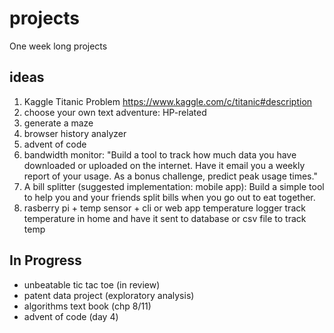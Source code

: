 # projects
One week long projects

## ideas
1. Kaggle Titanic Problem  https://www.kaggle.com/c/titanic#description
2. choose your own text adventure: HP-related
3. generate a maze
4. browser history analyzer
5. advent of code  
6. bandwidth monitor: "Build a tool to track how much data you have downloaded or uploaded on the internet. Have it email you a weekly report of your usage. As a bonus challenge, predict peak usage times."
7. A bill splitter (suggested implementation: mobile app): Build a simple tool to help you and your friends split bills when you go out to eat together.
8. rasberry pi + temp sensor + cli or web app  temperature logger  track temperature in home and have it sent to database or csv file to track temp

## In Progress
- unbeatable tic tac toe (in review)
- patent data project (exploratory analysis)
- algorithms text book (chp 8/11)
- advent of code (day 4)